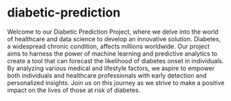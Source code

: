 # diabetic-prediction

Welcome to our Diabetic Prediction Project, where we delve into the world of healthcare and data science to develop an innovative solution. Diabetes, a widespread chronic condition, affects millions worldwide. Our project aims to harness the power of machine learning and predictive analytics to create a tool that can forecast the likelihood of diabetes onset in individuals. By analyzing various medical and lifestyle factors, we aspire to empower both individuals and healthcare professionals with early detection and personalized insights. Join us on this journey as we strive to make a positive impact on the lives of those at risk of diabetes.
